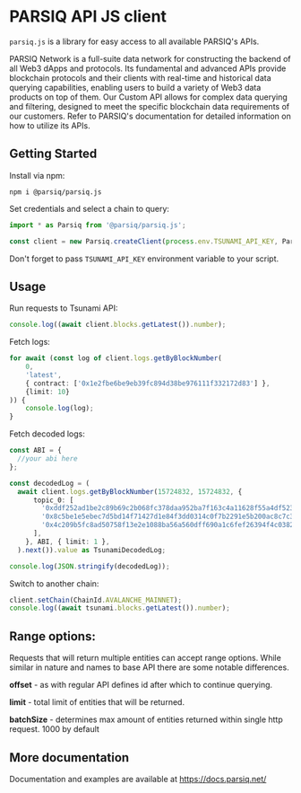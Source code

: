 # PARSIQ API JS client

`parsiq.js` is a library for easy access to all available PARSIQ's APIs.

PARSIQ Network is a full-suite data network for constructing the backend of all Web3 dApps and protocols.
Its fundamental and advanced APIs provide blockchain protocols and their clients with real-time and historical data querying capabilities,
enabling users to build a variety of Web3 data products on top of them.
Our Custom API allows for complex data querying and filtering, designed to meet the specific blockchain data requirements of our customers.
Refer to PARSIQ's documentation for detailed information on how to utilize its APIs.

## Getting Started

Install via npm:

```shell
npm i @parsiq/parsiq.js
```

Set credentials and select a chain to query:

```typescript
import * as Parsiq from '@parsiq/parsiq.js';

const client = new Parsiq.createClient(process.env.TSUNAMI_API_KEY, Parsiq.ChainId.ETH_MAINNET);
```

Don't forget to pass `TSUNAMI_API_KEY` environment variable to your script.

## Usage 

Run requests to Tsunami API:

```typescript
console.log((await client.blocks.getLatest()).number);
```

Fetch logs:

```typescript
for await (const log of client.logs.getByBlockNumber(
    0,
    'latest',
    { contract: ['0x1e2fbe6be9eb39fc894d38be976111f332172d83'] },
    {limit: 10}
)) {
    console.log(log);
}
```

Fetch decoded logs:

```typescript
const ABI = {
  //your abi here
};

const decodedLog = (
  await client.logs.getByBlockNumber(15724832, 15724832, {
      topic_0: [
        '0xddf252ad1be2c89b69c2b068fc378daa952ba7f163c4a11628f55a4df523b3ef',
        '0x8c5be1e5ebec7d5bd14f71427d1e84f3dd0314c0f7b2291e5b200ac8c7c3b925',
        '0x4c209b5fc8ad50758f13e2e1088ba56a560dff690a1c6fef26394f4c03821c4f',
      ],
    }, ABI, { limit: 1 },
  ).next()).value as TsunamiDecodedLog;

console.log(JSON.stringify(decodedLog));
```

Switch to another chain:

```typescript
client.setChain(ChainId.AVALANCHE_MAINNET);
console.log((await tsunami.blocks.getLatest()).number);
```

## Range options:

Requests that will return multiple entities can accept range options. While similar in nature and names to base API there are some notable differences.

**offset** - as with regular API defines id after which to continue querying.

**limit** - total limit of entities that will be returned.

**batchSize** - determines max amount of entities returned within single http request. 1000 by default

## More documentation

Documentation and examples are available at https://docs.parsiq.net/ 
